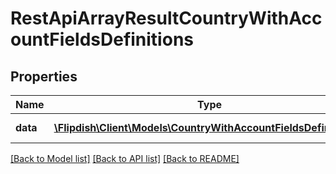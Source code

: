 # RestApiArrayResultCountryWithAccountFieldsDefinitions

## Properties
Name | Type | Description | Notes
------------ | ------------- | ------------- | -------------
**data** | [**\Flipdish\Client\Models\CountryWithAccountFieldsDefinitions[]**](CountryWithAccountFieldsDefinitions.md) | Generic data object. | 

[[Back to Model list]](../README.md#documentation-for-models) [[Back to API list]](../README.md#documentation-for-api-endpoints) [[Back to README]](../README.md)



